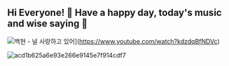 ## Hi Everyone! 👋 Have a happy day, today's music and wise saying :musical_note:


![백현 - 널 사랑하고 있어](https://img.youtube.com/vi/kdzdqBfNDVc/sddefault.jpg)](https://www.youtube.com/watch?kdzdqBfNDVc)


![acd1b625a6e93e266e9145e7f914cdf7](https://user-images.githubusercontent.com/73863771/106607928-32228900-65a7-11eb-9559-c629550697da.png)

<!--
**choijisoo-94/choijisoo-94** is a ✨ _special_ ✨ repository because its `README.md` (this file) appears on your GitHub profile.

Here are some ideas to get you started:

- 🔭 I’m currently working on ...
- 🌱 I’m currently learning ...
- 👯 I’m looking to collaborate on ...
- 🤔 I’m looking for help with ...
- 💬 Ask me about ...
- 📫 How to reach me: ...
- 😄 Pronouns: ...
- ⚡ Fun fact: ...
-->

